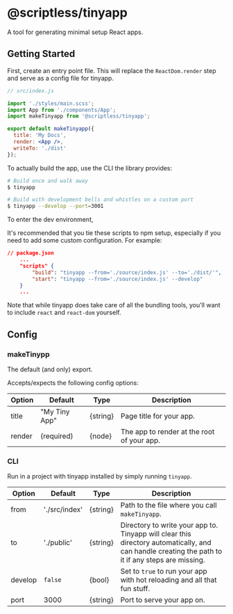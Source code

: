 # @scriptless/tinyapp

A tool for generating minimal setup React apps.

## Getting Started

First, create an entry point file. This will replace the `ReactDom.render` step and serve as a config file for tinyapp.

```jsx
// src/index.js

import './styles/main.scss';
import App from './components/App';
import makeTinyapp from '@scriptless/tinyapp';

export default makeTinyapp({
  title: 'My Docs',
  render: <App />,
  writeTo: './dist'
});
```

To actually build the app, use the CLI the library provides:

```bash
# Build once and walk away
$ tinyapp

# Build with development bells and whistles on a custom port
$ tinyapp --develop --port=3001
```

To enter the dev environment,

It's recommended that you tie these scripts to npm setup, especially if you need to add some custom configuration. For example:

```json
// package.json
    ...
    "scripts" {
        "build": "tinyapp --from='./source/index.js' --to='./dist/'",
        "start": "tinyapp --from='./source/index.js' --develop"
    }
    ...
```

Note that while tinyapp does take care of all the bundling tools, you'll want to include `react` and `react-dom` yourself.

## Config

### makeTinypp

The default (and only) export.

Accepts/expects the following config options:

| Option | Default       | Type     | Description                                |
| ------ | ------------- | -------- | ------------------------------------------ |
| title  | "My Tiny App" | {string} | Page title for your app.                   |
| render | (required)    | {node}   | The app to render at the root of your app. |

### CLI

Run in a project with tinyapp installed by simply running `tinyapp`.

| Option  | Default       | Type     | Description                                                                                                                                       |
| ------- | ------------- | -------- | ------------------------------------------------------------------------------------------------------------------------------------------------- |
| from    | './src/index' | {string} | Path to the file where you call `makeTinyapp`.                                                                                                    |
| to      | './public'    | {string} | Directory to write your app to. Tinyapp will clear this directory automatically, and can handle creating the path to it if any steps are missing. |
| develop | `false`       | {bool}   | Set to `true` to run your app with hot reloading and all that fun stuff.                                                                          |
| port    | 3000          | {string} | Port to serve your app on.                                                                                                                        |
